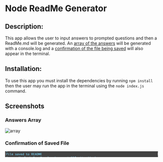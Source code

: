 # Node ReadMe Generator

## Description:

This app allows the user to input answers to prompted questions and then a ReadMe.md will be generated.  An [array of the answers](#answers-array) will be generated with a console.log and a [confirmation of the file being saved](#confirmation-of-saved-file) will also appear in the terminal.

## Installation:

To use this app you must install the dependencies by running `npm install` then the user may run the app in the terminal using the `node index.js` command.


## Screenshots

### Answers Array
![array](images/array-of-answer.png)

### Confirmation of Saved File
![saved-file](images/file-saved.png)



